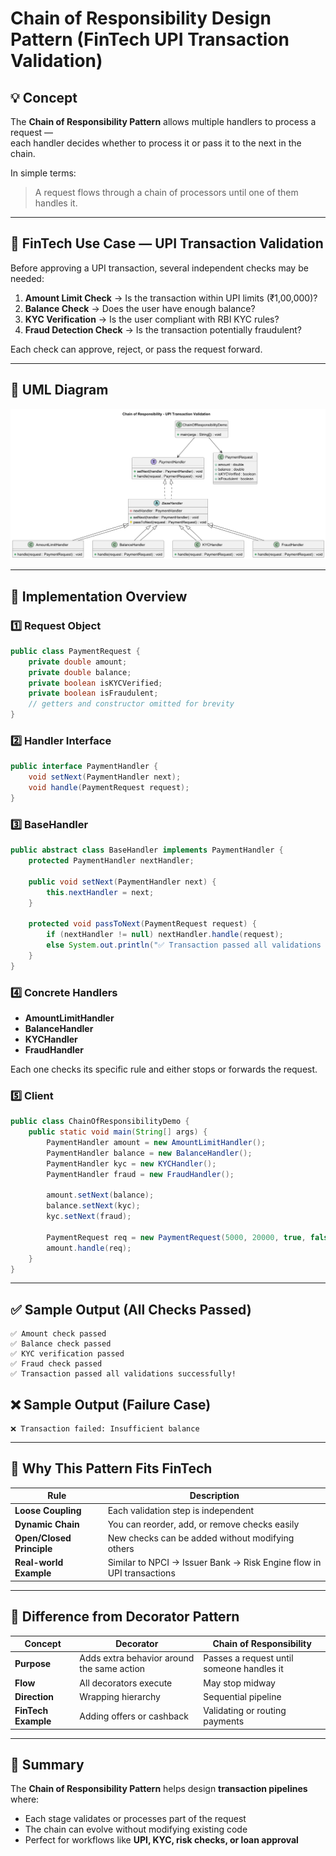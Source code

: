 # Chain of Responsibility Design Pattern (FinTech UPI Transaction Validation)

## 💡 Concept
The **Chain of Responsibility Pattern** allows multiple handlers to process a request —  
each handler decides whether to process it or pass it to the next in the chain.

In simple terms:
> A request flows through a chain of processors until one of them handles it.

---

## 🏦 FinTech Use Case — UPI Transaction Validation

Before approving a UPI transaction, several independent checks may be needed:

1. **Amount Limit Check** → Is the transaction within UPI limits (₹1,00,000)?  
2. **Balance Check** → Does the user have enough balance?  
3. **KYC Verification** → Is the user compliant with RBI KYC rules?  
4. **Fraud Detection Check** → Is the transaction potentially fraudulent?  

Each check can approve, reject, or pass the request forward.  

---

## 📘 UML Diagram
![UML](chainofresp-Chain_of_Responsibility___UPI_Transaction_Validation.png)


---

## 🔹 Implementation Overview

### 1️⃣ Request Object
```java
public class PaymentRequest {
    private double amount;
    private double balance;
    private boolean isKYCVerified;
    private boolean isFraudulent;
    // getters and constructor omitted for brevity
}
```

### 2️⃣ Handler Interface
```java
public interface PaymentHandler {
    void setNext(PaymentHandler next);
    void handle(PaymentRequest request);
}
```

### 3️⃣ BaseHandler
```java
public abstract class BaseHandler implements PaymentHandler {
    protected PaymentHandler nextHandler;

    public void setNext(PaymentHandler next) {
        this.nextHandler = next;
    }

    protected void passToNext(PaymentRequest request) {
        if (nextHandler != null) nextHandler.handle(request);
        else System.out.println("✅ Transaction passed all validations successfully!");
    }
}
```

### 4️⃣ Concrete Handlers
- **AmountLimitHandler**
- **BalanceHandler**
- **KYCHandler**
- **FraudHandler**

Each one checks its specific rule and either stops or forwards the request.

### 5️⃣ Client
```java
public class ChainOfResponsibilityDemo {
    public static void main(String[] args) {
        PaymentHandler amount = new AmountLimitHandler();
        PaymentHandler balance = new BalanceHandler();
        PaymentHandler kyc = new KYCHandler();
        PaymentHandler fraud = new FraudHandler();

        amount.setNext(balance);
        balance.setNext(kyc);
        kyc.setNext(fraud);

        PaymentRequest req = new PaymentRequest(5000, 20000, true, false);
        amount.handle(req);
    }
}
```

---

## ✅ Sample Output (All Checks Passed)
```
✅ Amount check passed
✅ Balance check passed
✅ KYC verification passed
✅ Fraud check passed
✅ Transaction passed all validations successfully!
```

## ❌ Sample Output (Failure Case)
```
❌ Transaction failed: Insufficient balance
```

---

## 🧠 Why This Pattern Fits FinTech
| Rule | Description |
|------|--------------|
| **Loose Coupling** | Each validation step is independent |
| **Dynamic Chain** | You can reorder, add, or remove checks easily |
| **Open/Closed Principle** | New checks can be added without modifying others |
| **Real-world Example** | Similar to NPCI → Issuer Bank → Risk Engine flow in UPI transactions |

---

## 🧩 Difference from Decorator Pattern

| Concept | Decorator | Chain of Responsibility |
|----------|------------|--------------------------|
| **Purpose** | Adds extra behavior around the same action | Passes a request until someone handles it |
| **Flow** | All decorators execute | May stop midway |
| **Direction** | Wrapping hierarchy | Sequential pipeline |
| **FinTech Example** | Adding offers or cashback | Validating or routing payments |

---

## 🏁 Summary

The **Chain of Responsibility Pattern** helps design **transaction pipelines** where:
- Each stage validates or processes part of the request  
- The chain can evolve without modifying existing code  
- Perfect for workflows like **UPI, KYC, risk checks, or loan approval**
